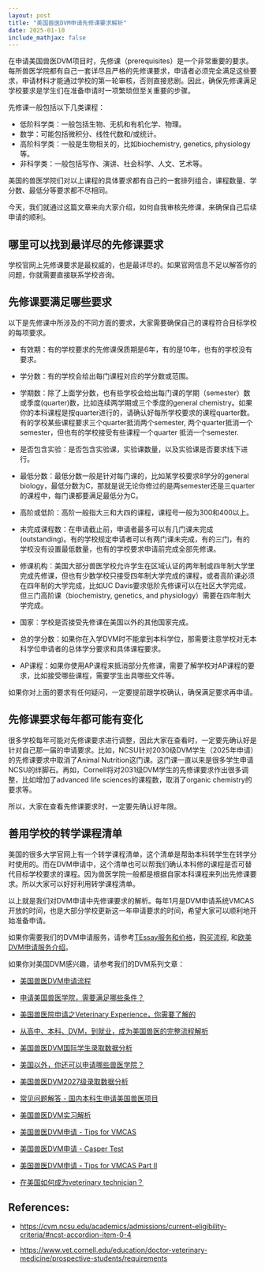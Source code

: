 ```yaml
---
layout: post
title: "美国兽医DVM申请先修课要求解析"
date: 2025-01-10
include_mathjax: false
---
```


在申请美国兽医DVM项目时，先修课（prerequisites）是一个非常重要的要求。每所兽医学院都有自己一套详尽且严格的先修课要求，申请者必须完全满足这些要求，申请材料才能通过学校的第一轮审核，否则直接悲剧。因此，确保先修课满足学校要求是学生们在准备申请时一项繁琐但至关重要的步骤。

先修课一般包括以下几类课程：

+ 低阶科学类：一般包括生物、无机和有机化学、物理。
+ 数学：可能包括微积分、线性代数和/或统计。
+ 高阶科学类：一般是生物相关的，比如biochemistry, genetics, physiology等。
+ 非科学类：一般包括写作、演讲、社会科学、人文、艺术等。

美国的兽医学院们对以上课程的具体要求都有自己的一套排列组合，课程数量、学分数、最低分等要求都不尽相同。

今天，我们就通过这篇文章来向大家介绍，如何自我审核先修课，来确保自己后续申请的顺利。

## 哪里可以找到最详尽的先修课要求 ##

学校官网上先修课要求是最权威的，也是最详尽的。如果官网信息不足以解答你的问题，你就需要直接联系学校咨询。

## 先修课要满足哪些要求 ##

以下是先修课中所涉及的不同方面的要求，大家需要确保自己的课程符合目标学校的每项要求。

+ 有效期：有的学校要求的先修课保质期是6年，有的是10年，也有的学校没有要求。
  
+ 学分数：有的学校会给出每门课程对应的学分数或范围。
  
+ 学期数：除了上面学分数，也有些学校会给出每门课的学期（semester）数或季度(quarter)数，比如连续两学期或三个季度的general chemistry。如果你的本科课程是按quarter进行的，请确认好每所学校要求的课程quarter数。有的学校某些课程要求三个quarter抵消两个semester, 两个quarter抵消一个semester，但也有的学校接受有些课程一个quarter 抵消一个semester.
  
+ 是否包含实验：是否包含实验课，实验课数量，以及实验课是否要求线下进行。
  
+ 最低分数：最低分数一般是针对每门课的，比如某学校要求8学分的general biology，最低分数为C，那就是说无论你修过的是两semester还是三quarter的课程中，每门课都要满足最低分为C。
  
+ 高阶或低阶：高阶一般指大三和大四的课程，课程号一般为300和400以上。

+ 未完成课程数：在申请截止前，申请者最多可以有几门课未完成(outstanding)。有的学校规定申请者可以有两门课未完成，有的三门，有的学校没有设置最低数量，也有的学校要求申请前完成全部先修课。
  
+ 修课机构：美国大部分兽医学校允许学生在区域认证的两年制或四年制大学里完成先修课，但也有少数学校只接受四年制大学完成的课程，或者高阶课必须在四年制的大学完成，比如UC Davis要求低阶先修课可以在社区大学完成，但三门高阶课（biochemistry, genetics, and physiology）需要在四年制大学完成。
  
+ 国家：学校是否接受先修课在美国以外的其他国家完成。

+ 总的学分数：如果你在入学DVM时不能拿到本科学位，那需要注意学校对无本科学位申请者的总体学分要求和具体课程要求。

+ AP课程：如果你使用AP课程来抵消部分先修课，需要了解学校对AP课程的要求，比如接受哪些课程，需要学生出具哪些文件等。

如果你对上面的要求有任何疑问，一定要提前跟学校确认，确保满足要求再申请。

## 先修课要求每年都可能有变化 ##

很多学校每年可能对先修课要求进行调整，因此大家在查看时，一定要先确认好是针对自己那一届的申请要求。比如，NCSU针对2030级DVM学生（2025年申请）的先修课要求中取消了Animal Nutrition这门课。这门课一直以来是很多学生申请NCSU的绊脚石。再如，Cornell将对2031级DVM学生的先修课要求作出很多调整，比如增加了advanced life sciences的课程数，取消了organic chemistry的要求等。

所以，大家在查看先修课要求时，一定要先确认好年限。

## 善用学校的转学课程清单 ##

美国的很多大学官网上有一个转学课程清单，这个清单是帮助本科转学生在转学分时使用的。而在DVM申请中，这个清单也可以帮我们确认本科修的课程是否可替代目标学校要求的课程。因为兽医学院一般都是根据自家本科课程来列出先修课要求。所以大家可以好好利用转学课程清单。

以上就是我们对DVM申请中先修课要求的解析。每年1月是DVM申请系统VMCAS开放的时间，也是大部分学校更新这一年申请要求的时间，希望大家可以顺利地开始准备申请。

如果你需要我们的DVM申请服务，请参考[TEssay服务和价格](https://tessay.org/blog/2024/04/02/faq)，[购买流程](https://tessay.org/blog/2024/04/10/contact-form), 和[欧美DVM申请服务介绍](https://tessay.org/blog/2024/05/29/intro-to-dvm-application-service)。


如果你对美国DVM感兴趣，请参考我们的DVM系列文章：

+ [美国兽医DVM申请流程](https://www.tessay.org/blog/2018/10/05/vmcas)

+ [申请美国兽医学院，需要满足哪些条件？](https://www.tessay.org/blog/2020/12/29/dvm-application)

+ [美国兽医院申请之Veterinary Experience，你需要了解的](https://www.tessay.org/blog/2022/04/18/veterinary-experience)

+ [从高中、本科、DVM，到就业，成为美国兽医的完整流程解析](https://www.tessay.org/blog/2023/03/20/dvm-whole-process)

+ [美国兽医DVM国际学生录取数据分析](https://tessay.org/blog/2022/11/28/dvm-international-admission-analytics)

+ [美国以外，你还可以申请哪些兽医学院？](https://tessay.org/blog/2023/07/18/vet-schools-outside-of-america)

+ [美国兽医DVM2027级录取数据分析](https://tessay.org/blog/2023/08/01/2027-DVM-Admission-Analytics)

+ [常见问题解答 - 国内本科生申请美国兽医项目](https://tessay.org/blog/2023/04/09/dvm-foreign-applicants-faq)

+ [美国兽医DVM实习解析](https://tessay.org/blog/2023/11/01/post-dvm-analytics)

+ [美国兽医DVM申请 - Tips for VMCAS](https://tessay.org/blog/2024/07/07/dvm-vmcas-tips)

+ [美国兽医DVM申请 - Casper Test](https://tessay.org/blog/2024/07/14/casper-test-for-dvm)

+ [美国兽医DVM申请 - Tips for VMCAS Part II](https://tessay.org/blog/2024/08/04/vmcas-part-ii)

+ [在美国如何成为veterinary technician？](https://tessay.org/blog/2024/09/11/how-to-become-a-certified-vet-tech)


## References: ##

+ https://cvm.ncsu.edu/academics/admissions/current-eligibility-criteria/#ncst-accordion-item-0-4

+ https://www.vet.cornell.edu/education/doctor-veterinary-medicine/prospective-students/requirements
